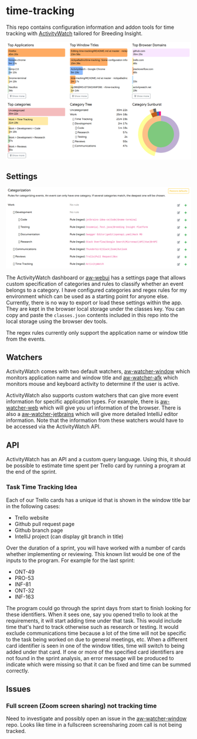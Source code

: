# time-tracking
This repo contains configuration information and addon tools for time tracking with [ActivityWatch](https://activitywatch.net/) tailored for Breeding Insight.

![Summary](images/summary.jpg?raw=true)

## Settings

![Settings](images/categorization.jpg?raw=true)

The ActivityWatch dashboard or [aw-webui](https://github.com/ActivityWatch/aw-webui) has a settings page that allows custom specification of categories and rules to classify whether an event belongs to a category. I have configured categories and regex rules for my environment which can be used as a starting point for anyone else. Currently, there is no way to export or load these settings within the app. They are kept in the browser local storage under the classes key. You can copy and paste the `classes.json` contents included in this repo into the local storage using the browser dev tools.

The regex rules currently only support the application name or window title from the events. 

## Watchers

ActivityWatch comes with two default watchers, [aw-watcher-window](https://github.com/ActivityWatch/aw-watcher-window) which monitors application name and window title and [aw-watcher-afk](https://github.com/ActivityWatch/aw-watcher-afk) which monitors mouse and keyboard activity to determine if the user is active.

ActivityWatch also supports custom watchers that can give more event information for specific application types. For example, there is [aw-watcher-web](https://github.com/ActivityWatch/aw-watcher-web) which will give you url information of the browser. There is also a [aw-watcher-jetbrains](https://github.com/OlivierMary/aw-watcher-jetbrains) which will give more detailed IntelliJ editor information. Note that the information from these watchers would have to be accessed via the ActivityWatch API.

## API

ActivityWatch has an API and a custom query language. Using this, it should be possible to estimate time spent per Trello card by running a program at the end of the sprint.

### Task Time Tracking Idea

Each of our Trello cards has a unique id that is shown in the window title bar in the following cases:

- Trello website
- Github pull request page
- Github branch page
- IntelliJ project (can display git branch in title)

Over the duration of a sprint, you will have worked with a number of cards whether implementing or reviewing. This known list would be one of the inputs to the program. For example for the last sprint:

- ONT-49
- PRO-53
- INF-81
- ONT-32
- INF-163

The program could go through the sprint days from start to finish looking for these identifiers. When it sees one, say you opened trello to look at the requirements, it will start adding time under that task. This would include time that's hard to track otherwise such as research or testing. It would exclude communications time because a lot of the time will not be specific to the task being worked on due to general meetings, etc. When a different card identifier is seen in one of the window titles, time will switch to being added under that card. If one or more of the specified card identifiers are not found in the sprint analysis, an error message will be produced to indicate which were missing so that it can be fixed and time can be summed correctly.

## Issues

### Full screen (Zoom screen sharing) not tracking time
Need to investigate and possibly open an issue in the [aw-watcher-window](https://github.com/ActivityWatch/aw-watcher-window) repo. Looks like time in a fullscreen screensharing zoom call is not being tracked.
